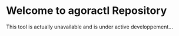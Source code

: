 # Welcome to agoractl Repository

This tool is actually unavailable and is under active developpement... 